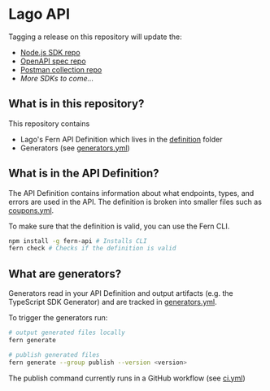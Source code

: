 # Lago API

Tagging a release on this repository will update the:

- [Node.js SDK repo](https://github.com/fern-lago/lago-node)
- [OpenAPI spec repo](https://github.com/fern-lago/lago-openapi)
- [Postman collection repo](https://github.com/fern-lago/lago-postman)
- _More SDKs to come..._

## What is in this repository?

This repository contains

- Lago's Fern API Definition which lives in the [definition](./fern/api/definition/) folder
- Generators (see [generators.yml](./fern/api/generators.yml))

## What is in the API Definition?

The API Definition contains information about what endpoints, types, and errors are used in the API. The definition is broken into smaller files such as [coupons.yml](fern/api/definition/coupons.yml).

To make sure that the definition is valid, you can use the Fern CLI.

```bash
npm install -g fern-api # Installs CLI
fern check # Checks if the definition is valid
```

## What are generators?

Generators read in your API Definition and output artifacts (e.g. the TypeScript SDK Generator) and are tracked in [generators.yml](./fern/api/generators.yml).

To trigger the generators run:

```bash
# output generated files locally
fern generate

# publish generated files
fern generate --group publish --version <version>
```

The publish command currently runs in a GitHub workflow (see [ci.yml](.github/workflows/ci.yml#L32))
